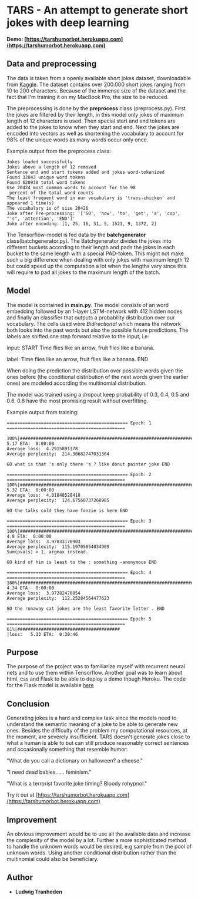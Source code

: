 # TARS - An attempt to generate short jokes with deep learning
**Demo: [https://tarshumorbot.herokuapp.com](https://tarshumorbot.herokuapp.com)**

## Data and preprocessing 
The data is taken from a openly available short jokes dataset, downloadable from [Kaggle](https://www.kaggle.com/abhinavmoudgil95/short-jokes). The dataset contains over 200.000 short jokes ranging from 10 to 200 characters. Because of the immense size of the dataset and the fact that I'm training it on my MacBook Pro, the size to be reduced. 

The preprocessing is done by the **preprocess** class (preprocess.py). First the jokes are filtered by their length, in this model only jokes of maximum length of 12 characters is used. Then special start and end tokens are added to the jokes to know when they start and end. Next the jokes are encoded into vectors as well as shortening the vocabulary to account for 98% of the unique words as many words occur only once. 

Example output from the preprocess class:
```
Jokes loaded successfully
Jokes above a length of 12 removed
Sentence end and start tokens added and jokes word-tokenized
Found 32843 unique word tokens
Found 620930 total word tokens
Use 20424 most common words to account for the 98
 percent of the total word counts
The least frequent word in our vocabulary is 'trans-chicken' and appeared 1 time(s)
The vocabulary is of size 20426
Joke after Pre-processing: '['GO', 'how', 'to', 'get', 'a', 'cop', "'s", 'attention', 'END']'
Joke after encoding: [1, 25, 16, 51, 5, 1521, 9, 1372, 2]
```

The Tensorflow-model is fed data by the **batchgenerator** class(batchgenerator.py). The Batchgenerator divides the jokes into different buckets according to their length and pads the jokes in each bucket to the same length with a special PAD-token. This might not make such a big difference when dealing with only jokes with maximum length 12 but could speed up the computation a lot when the lengths vary since this will require to pad all jokes to the maximum length of the batch. 

## Model
The model is contained in **main.py**. The model consists of an word embedding followed by an 1-layer LSTM-network with 412 hidden nodes and finally an classifier that outputs a probability distribution over our vocabulary. The cells used were *Bidirectional* which means the network both looks into the past words but also the possible future predictions. The labels are shifted one step forward relative to the input, i.e:

input: START Time flies like an arrow, fruit flies like a banana.

label: Time flies like an arrow, fruit flies like a banana. END

When doing the prediction the distribution over possible words given the ones before (the conditional distribution of the next words given the earlier ones) are modeled according the multinomial distribution.

The model was trained using a dropout keep probability of 0.3, 0.4, 0.5 and 0.6. 0.6 have the most promising result without overfitting. 

Example output from training:
```
============================================== Epoch: 1 =============================================

100%|######################################################################|loss:   5.17 ETA:  0:00:00
Average loss:  4.2915891378
Average perplexity:  214.30682747031304

GO what is that 's only there 's ? like donut painter joke END

============================================== Epoch: 2 =============================================
100%|######################################################################|loss:   5.32 ETA:  0:00:00
Average loss:  4.01848528418
Average perplexity:  124.67560737268985

GO the talks cold they have fonzie is here END

============================================== Epoch: 3 =============================================
100%|######################################################################|loss:    4.8 ETA:  0:00:00
Average loss:  3.97033176903
Average perplexity:  115.19705854034909
Sum(pvals) > 1, argmax instead.

GO kind of him is least to the : something -anonymous END

============================================== Epoch: 4 =============================================
100%|######################################################################|loss:   4.34 ETA:  0:00:00
Average loss:  3.97282470854
Average perplexity:  112.25284564477623

GO the runaway cat jokes are the least favorite letter . END

============================================== Epoch: 5 =============================================
61%|#######################################                               |loss:   5.33 ETA:  0:30:46
```

## Purpose
The purpose of the project was to familiarize myself with recurrent neural nets and to use them within Tensorflow. Another goal was to learn about html, css and Flask to be able to deploy a demo though Heroku. The code for the Flask model is available [here](https://github.com/Tranhd/Flask_TARS)

## Conclusion 
Generating jokes is a hard and complex task since the models need to understand the semantic meaning of a joke to be able to generate new ones. Besides the difficulty of the problem my computational resources, at the moment, are severely insufficient. TARS doesn't generate jokes close to what a human is able to but can still produce reasonably correct sentences and occasionally something that resemble humor:

"What do you call a dictionary on halloween? a cheese."

"I need dead babies...... feminism."

"What is a terrorist favorite joke timing? Bloody rohypnol."

Try it out at [https://tarshumorbot.herokuapp.com](https://tarshumorbot.herokuapp.com)

## Improvement
An obvious improvement would be to use all the available data and increase the complexity of the model by a lot. Further a more sophisticated method to handle the unknown words would be desired, e.g sample from the pool of unknown words. Using another conditional distribution rather than the multinomial could also be beneficiary.

## Author

* **Ludwig Tranheden**